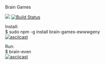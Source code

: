 Brain Games

<a href="https://codeclimate.com/github/ewwwgeny/project-lvl1-s388/maintainability"><img src="https://api.codeclimate.com/v1/badges/309be8af6b02e6cf63e0/maintainability" /></a>
[![Build Status](https://travis-ci.org/ewwwgeny/project-lvl1-s388.svg?branch=master)](https://travis-ci.org/ewwwgeny/project-lvl1-s388)


Install:<br>
$ sudo npm -g install brain-games-ewwwgeny <br>
[![asciicast](https://asciinema.org/a/xxEz8Y25wPPi30AN4Wz40R2HZ.svg)](https://asciinema.org/a/xxEz8Y25wPPi30AN4Wz40R2HZ)


Run:<br>
$ brain-even <br>
[![asciicast](https://asciinema.org/a/tFM67GJ0ZxiKjT6Gi1DsSTtmo.svg)](https://asciinema.org/a/tFM67GJ0ZxiKjT6Gi1DsSTtmo)
